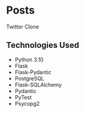 # Posts

Twitter Clone

## Technologies Used
- Python 3.10
- Flask
- Flask-Pydantic
- PostgreSQL
- Flask-SQLAlchemy
- Pydantic
- PyTest
- Psycopg2